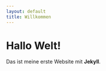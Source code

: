 ```yaml
---
layout: default
title: Willkommen
---
```


# Hallo Welt!

Das ist meine erste Website mit **Jekyll**.

